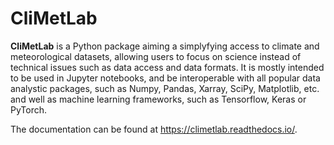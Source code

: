 # CliMetLab

**CliMetLab** is a Python package aiming a simplyfying access to climate and meteorological datasets, allowing users to focus on science instead of
technical issues such as data access and data formats. It is mostly intended to be used in Jupyter notebooks, and be interoperable with all popular
data analystic packages, such as Numpy, Pandas, Xarray, SciPy, Matplotlib, etc. and well as machine learning frameworks, such as Tensorflow, Keras or PyTorch.


The documentation can be found at https://climetlab.readthedocs.io/.
